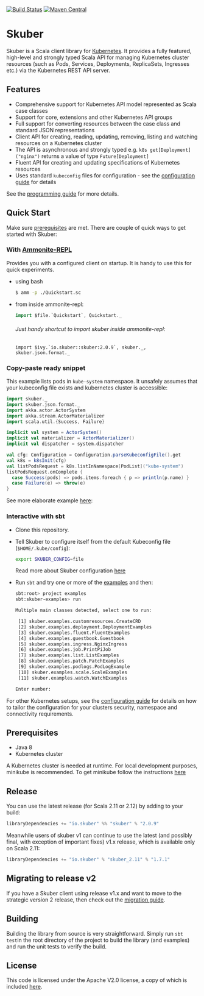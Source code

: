 
[![Build Status](https://travis-ci.org/doriordan/skuber.svg?branch=master)](https://travis-ci.org/doriordan/skuber)
[![Maven Central](https://maven-badges.herokuapp.com/maven-central/io.skuber/skuber_2.12/badge.svg)](http://search.maven.org/#search|ga|1|g:%22io.skuber%22a:%22skuber_2.12%22)

# Skuber

Skuber is a Scala client library for [Kubernetes](http://kubernetes.io). It provides a fully featured, high-level and strongly typed Scala API for managing Kubernetes cluster resources (such as Pods, Services, Deployments, ReplicaSets, Ingresses  etc.) via the Kubernetes REST API server.

## Features

- Comprehensive support for Kubernetes API model represented as Scala case classes
- Support for core, extensions and other Kubernetes API groups
- Full support for converting resources between the case class and standard JSON representations
- Client API for creating, reading, updating, removing, listing and watching resources on a Kubernetes cluster
- The API is asynchronous and strongly typed e.g. `k8s get[Deployment]("nginx")` returns a value of type `Future[Deployment]`
- Fluent API for creating and updating specifications of Kubernetes resources
- Uses standard `kubeconfig` files for configuration - see the [configuration guide](docs/Configuration.md) for details

See the [programming guide](docs/GUIDE.md) for more details.

## Quick Start

Make sure [prerequisites](#prerequisites) are met. There are couple of quick ways to get started with Skuber:

### With [Ammonite-REPL](http://ammonite.io/#Ammonite-REPL) 

Provides you with a configured client on startup. It is handy to use this for quick experiments. 
- using bash
    
  ```bash
  $ amm -p ./Quickstart.sc
  ```

- from inside ammonite-repl:
  ```scala
  import $file.`Quickstart`, Quickstart._
  ```

  ###### Just handy shortcut to import skuber inside ammonite-repl:

  ```
  import $ivy.`io.skuber::skuber:2.0.9`, skuber._, skuber.json.format._
  ```

### Copy-paste ready snippet

  This example lists pods in `kube-system` namespace. It unsafely assumes that your kubeconfig file exists and kubernetes cluster is accessible:

  ```scala
  import skuber._
  import skuber.json.format._
  import akka.actor.ActorSystem
  import akka.stream.ActorMaterializer
  import scala.util.{Success, Failure}

  implicit val system = ActorSystem()
  implicit val materializer = ActorMaterializer()
  implicit val dispatcher = system.dispatcher

  val cfg: Configuration = Configuration.parseKubeconfigFile().get
  val k8s = k8sInit(cfg)
  val listPodsRequest = k8s.listInNamespace[PodList]("kube-system")
  listPodsRequest.onComplete {
    case Success(pods) => pods.items.foreach { p => println(p.name) }
    case Failure(e) => throw(e)
  }
  ```
  See more elaborate example [here](docs/Examples.md):

### Interactive with sbt

  * Clone this repository.
  * Tell Skuber to configure itself from the default Kubeconfig file (`$HOME/.kube/config`):

    ```bash
    export SKUBER_CONFIG=file
    ```

    Read more about Skuber configuration [here](docs/Configuration.md)

  * Run `sbt` and try  one or more of the [examples](./examples/src/main/scala/skuber/examples) and then:

    ```bash
    sbt:root> project examples
    sbt:skuber-examples> run

    Multiple main classes detected, select one to run:

     [1] skuber.examples.customresources.CreateCRD
     [2] skuber.examples.deployment.DeploymentExamples
     [3] skuber.examples.fluent.FluentExamples
     [4] skuber.examples.guestbook.Guestbook
     [5] skuber.examples.ingress.NginxIngress
     [6] skuber.examples.job.PrintPiJob
     [7] skuber.examples.list.ListExamples
     [8] skuber.examples.patch.PatchExamples
     [9] skuber.examples.podlogs.PodLogExample
     [10] skuber.examples.scale.ScaleExamples
     [11] skuber.examples.watch.WatchExamples

    Enter number:
    ```

For other Kubernetes setups, see the [configuration guide](docs/Configuration.md) for details on how to tailor the configuration for your clusters security, namespace and connectivity requirements.


## Prerequisites

* Java 8
* Kubernetes cluster

A Kubernetes cluster is needed at runtime. For local development purposes, minikube is recommended.
To get minikube follow the instructions [here](https://github.com/kubernetes/minikube)



## Release

You can use the latest release (for Scala 2.11 or 2.12) by adding to your build:

```sbt
libraryDependencies += "io.skuber" %% "skuber" % "2.0.9"
```

Meanwhile users of skuber v1 can continue to use the latest (and possibly final, with exception of important fixes) v1.x release, which is available only on Scala 2.11:

```sbt
libraryDependencies += "io.skuber" % "skuber_2.11" % "1.7.1"
```

## Migrating to release v2

If you have a Skuber client using release v1.x and want to move to the strategic version 2 release, then check out the [migration guide](docs/MIGRATION_1-to-2.md).

## Building

Building the library from source is very straightforward. Simply run `sbt test`in the root directory of the project to build the library (and examples) and run the unit tests to verify the build.


## License

This code is licensed under the Apache V2.0 license, a copy of which is included [here](LICENSE.txt).
